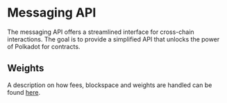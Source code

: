 # Messaging API

The messaging API offers a streamlined interface for cross-chain interactions. The goal is to provide a simplified API that unlocks the power of Polkadot for contracts.

## Weights

A description on how fees, blockspace and weights are handled can be found [here](weights.md).
